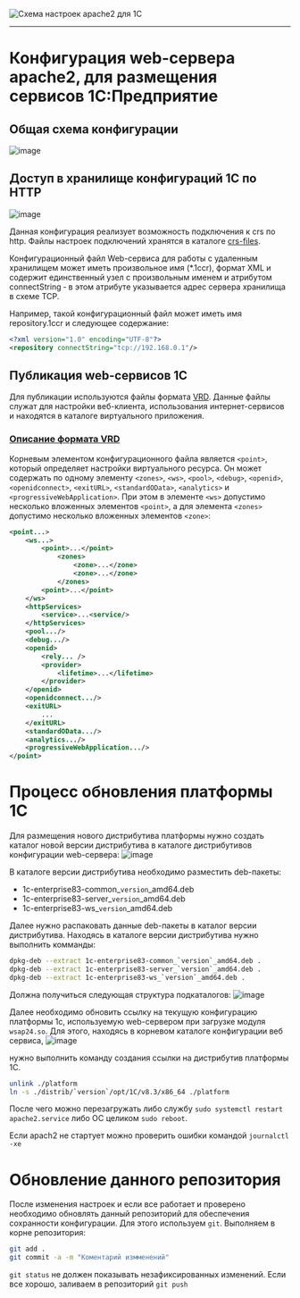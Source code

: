 ![Схема настроек apache2 для 1С](https://user-images.githubusercontent.com/1051804/142282525-1a19f989-e3f1-4b6f-8543-b0f312dda6c3.png)
___
# Конфигурация web-сервера apache2, для размещения сервисов 1С:Предприятие


## Общая схема конфигурации
![image](https://user-images.githubusercontent.com/1051804/142091877-03d3b4e0-f5ae-4e61-a07b-1cb7bda6328d.png)

## Доступ в хранилище конфигураций 1С по HTTP
![image](https://user-images.githubusercontent.com/1051804/142206963-eeee9871-cad2-4d86-a90a-c80b9e1e8615.png)

Данная конфигурация реализует возможность подключения к crs по http. Файлы настроек подключений хранятся в каталоге [crs-files](./crs-files).

Конфигурационный файл Web-сервиса для работы с удаленным хранилищем может иметь произвольное имя (*.1ccr), формат XML и содержит единственный узел с произвольным именем и атрибутом connectString ‑ в этом атрибуте указывается адрес сервера хранилища в схеме TCP.

Например, такой конфигурационный файл может иметь имя repository.1ccr и следующее содержание:
```xml
<?xml version="1.0" encoding="UTF-8"?>
<repository connectString="tcp://192.168.0.1"/>
```
## Публикация web-сервисов 1С
Для публикации используются файлы формата [VRD][1]. Данные файлы служат для настройки веб-клиента, использования интернет-сервисов и находятся в каталоге виртуального приложения.

### [Описание формата VRD][1]
Корневым элементом конфигурационного файла является `<point>`, который определяет настройки виртуального ресурса. Он может содержать по одному элементу `<zones>`, `<ws>`, `<pool>`, `<debug>`, `<openid>`, `<openidconnect>`, `<exitURL>`, `<standardOData>`, `<analytics>` и `<progressiveWebApplication>`. При этом в элементе `<ws>` допустимо несколько вложенных элементов `<point>`, а для элемента `<zones>` допустимо несколько вложенных элементов `<zone>`:
```xml
<point...>
    <ws...>
        <point>...</point>
            <zones>
                <zone>...</zone>
                <zone>...</zone>
            </zones>
        <point>...</point>
    </ws>
    <httpServices>
        <service>...<service/>
    </httpServices>
    <pool.../>
    <debug.../>
    <openid>
        <rely... />
        <provider>
            <lifetime>...</lifetime>
        </provider>
    </openid>
    <openidconnect.../>
    <exitURL>
        ...
    </exitURL>
    <standardOData.../>
    <analytics.../>
    <progressiveWebApplication.../>
</point>
```

# Процесс обновления платформы 1С
Для размещения нового дистрибутива платформы нужно создать каталог новой версии дистрибутива в каталоге дистрибутивов конфигурации web-сервера:
![image](https://user-images.githubusercontent.com/1051804/142213817-b93916f6-0ad7-4fa5-a731-d7e658efef2c.png)

В каталоге версии дистрибутива необходимо разместить deb-пакеты:
- 1c-enterprise83-common_`version`_amd64.deb
- 1c-enterprise83-server_`version`_amd64.deb
- 1c-enterprise83-ws_`version`_amd64.deb

Далее нужно распаковать данные deb-пакеты в каталог версии дистрибутива. Находясь в каталоге версии дистрибутива нужно выполнить комманды:
```bash
dpkg-deb --extract 1c-enterprise83-common_`version`_amd64.deb .
dpkg-deb --extract 1c-enterprise83-server_`version`_amd64.deb .
dpkg-deb --extract 1c-enterprise83-ws_`version`_amd64.deb .
```

Должна получиться следующая структура подкаталогов:
![image](https://user-images.githubusercontent.com/1051804/142215379-360ee412-b59a-44e0-a191-021114ae578b.png)

Далее необходимо обновить ссылку на текущую конфигурацию платформы 1с, используемую web-сервером при загрузке модуля `wsap24.so`.
Для этого, находясь в корневом каталоге конфигурации веб сервиса,
![image](https://user-images.githubusercontent.com/1051804/142216518-16915c73-b2bc-48df-8d43-2d48c5928f84.png)

нужно выполнить команду создания ссылки на дистрибутив платформы 1С.
```bash
unlink ./platform
ln -s ./distrib/`version`/opt/1C/v8.3/x86_64 ./platform
```

После чего можно перезагружать либо службу `sudo systemctl restart apache2.service` либо ОС целиком `sudo reboot`.

Если apach2 не стартует можно проверить ошибки командой `journalctl -xe`

# Обновление данного репозитория
После изменения настроек и если все работает и проверено необходимо обновлять данный репозиторий для обеспечения сохранности конфигурации.
Для этого используем `git`. Выполняем в корне репозитория:
```sh
git add .
git commit -a -m "Коментарий измменений"
```

`git status` не должен показывать незафиксированных изменений. Если все хорошо, заливаем в репозиторий `git push`

[1]: https://github.com/santens-devs/1cApacheWebService/files/7555017/vrd.pdf "VRD"

